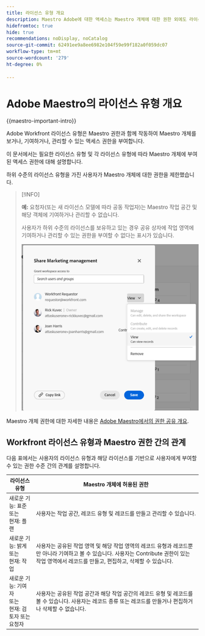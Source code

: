 ```yaml
---
title: 라이선스 유형 개요
description: Maestro Adobe에 대한 액세스는 Maestro 개체에 대한 권한 외에도 라이선스 유형에 따라 다릅니다.
hidefromtoc: true
hide: true
recommendations: noDisplay, noCatalog
source-git-commit: 62491ee9a8ee6982e104f59e99f182a0f059dc07
workflow-type: tm+mt
source-wordcount: '279'
ht-degree: 0%

---
```


<!--update the metadata with real things when making this public; also update the description with something like this: Not all users in the organization have the same access and permissions to use Adobe Maestro. This article describes the levels of access that users could have to Adobe Maestro. -->
<!--update the title and the metadata title if Maestro is NOT its own product - because the title is too generic for it being a Workfront capability-->

# Adobe Maestro의 라이선스 유형 개요

{{maestro-important-intro}}

Adobe Workfront 라이선스 유형은 Maestro 권한과 함께 작동하여 Maestro 개체를 보거나, 기여하거나, 관리할 수 있는 액세스 권한을 부여합니다.

이 문서에서는 필요한 라이선스 유형 및 각 라이선스 유형에 따라 Maestro 개체에 부여된 액세스 권한에 대해 설명합니다.

하위 수준의 라이선스 유형을 가진 사용자가 Maestro 개체에 대한 권한을 제한했습니다.

>[!INFO]
>
>**예:** 요청자(또는 새 라이선스 모델에 따라 공동 작업자)는 Maestro 작업 공간 및 해당 객체에 기여하거나 관리할 수 없습니다.
>
>사용자가 하위 수준의 라이선스를 보유하고 있는 경우 공유 상자에 작업 영역에 기여하거나 관리할 수 있는 권한을 부여할 수 없다는 표시가 있습니다.
>
>![](assets/permissions-grayed-out-for-requestor-user.png)


Maestro 개체 권한에 대한 자세한 내용은 [Adobe Maestro에서의 권한 공유 개요](/help/quicksilver/maestro/access/sharing-permissions-overview.md).

## Workfront 라이선스 유형과 Maestro 권한 간의 관계

다음 표에서는 사용자의 라이선스 유형과 해당 라이선스를 기반으로 사용자에게 부여할 수 있는 권한 수준 간의 관계를 설명합니다.


| 라이선스 유형 | Maestro 개체에 허용된 권한 |
|------------------------------------------------|-------------------------------------------------------------------------------------------------------------------------------------------------------------------------------|
| 새로운 기능: 표준 <br> 또는 <br>현재: 플랜 | 사용자는 작업 공간, 레코드 유형 및 레코드를 만들고 관리할 수 있습니다. |
| 새로운 기능: 밝게 <br> 또는 <br>현재: 작업 | 사용자는 공유된 작업 영역 및 해당 작업 영역의 레코드 유형과 레코드뿐만 아니라 기여하고 볼 수 있습니다.  사용자는 Contribute 권한이 있는 작업 영역에서 레코드를 만들고, 편집하고, 삭제할 수 있습니다. |
| 새로운 기능: 기여자 <br> 또는 <br>현재: 검토자 또는 요청자 | 사용자는 공유된 작업 공간과 해당 작업 공간의 레코드 유형 및 레코드를 볼 수 있습니다. 사용자는 레코드 종류 또는 레코드를 만들거나 편집하거나 삭제할 수 없습니다. |



